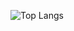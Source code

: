 ![Top Langs](https://github-readme-stats.vercel.app/api/top-langs/?username=Turbootzz&layout=compact&theme=transparent)
